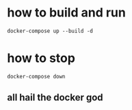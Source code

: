 # how to build and run
```
docker-compose up --build -d
```
# how to stop
```
docker-compose down
```

## all hail the docker god
